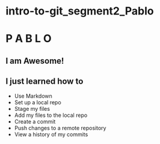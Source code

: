 # intro-to-git_segment2_Pablo
# P A B L O
## I am Awesome!

## I just learned how to

+ Use Markdown
+ Set up a local repo
+ Stage my files
+ Add my files to the local repo
+ Create a commit
+ Push changes to a remote repository
+ View a history of my commits
